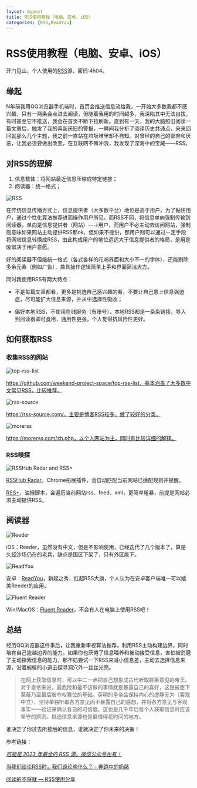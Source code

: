 ```yaml
---
layout: mypost
title: RSS使用教程（电脑、安卓、iOS）
categories: [RSS,ReadYou] 
---
```


# RSS使用教程（电脑、安卓、iOS）

开门见山，个人使用的[RSS](https://wwl.lanzn.com/b0hc2bi7i)源，密码:4h04。

## 缘起

N年前我用QQ浏览器手机端时，首页会推送信息流给我，一开始大多数我都不感兴趣，只有一两条会点进去阅读，但随着我用的时间越多，我深陷其中无法自拔，有时甚至它不推送，我会在首页不断下拉刷新。直到有一天，我的大脑照旧阅读一篇文章后，触发了我的喜新厌旧的警报，一瞬间我分析了阅读历史共通点，来来回回就那么几个主题，我之前一直站在垃圾堆里却不自知。对曾经的自己的鄙弃和厌恶，让我必须要做出改变，在互联网不断冲浪，我发现了深海中的宝藏——RSS。

## 对RSS的理解

1. 信息载体：将网站最近信息压缩成特定链接；
2. 阅读器：统一格式；

![RSS](https://thumbsnap.com/i/mkhsuorm.png)

在传统信息传播方式上，信息提供者（大多数平台）地位是高于用户，为了黏住用户，通过个性化算法推荐进而操作用户所见。而RSS不同，将信息单向强制传输到阅读器，单向是信息提供者（网站）—→用户，而用户不必主动去访问网站，强制则意味如果网站主动提供RSS那ok，但如果不提供，那用户则可以通过一定手段将网站信息转换成RSS，由此构成用户的地位远远大于信息提供者的格局，是用是废取决于用户意愿。

好的阅读器不但能统一格式（各式各样的花哨界面和大小不一的字体），还能剔除多余元素（例如广告），兼具操作逻辑简单上手和界面简洁大方。

同时我使用RSS有两大特点：

- 不是每篇文章都看，更多是挑选自己感兴趣的看，不要让自己患上信息强迫症，尽可能扩大信息来源，并从中选择性吸收；

- 偏好本地RSS，不使用在线服务（有账号），本地RSS都是一条条链接，导入到阅读器即可食用，通用性更强，个人觉得抗风险性更好。

## 如何获取RSS

### 收集RSS的网站

![top-rss-list](https://thumbsnap.com/i/GqNXHWeB.png)

https://github.com/weekend-project-space/top-rss-list，基本涵盖了大多数中文常见RSS，比较推荐。

![rss-source](https://thumbsnap.com/i/3JW1H8wq.png)

https://rss-source.com/，主要是博客RSS较多，做了较好的分类。

![morerss](https://thumbsnap.com/i/dbwPF7A8.png)

https://morerss.com/zh.php，以个人网站为主，同时有比较详细的解释。

### RSS嗅探

![RSSHub Radar and RSS+](https://thumbsnap.com/i/DAUSMNJC.png)

[RSSHub Radar](https://chromewebstore.google.com/detail/rsshub-radar/kefjpfngnndepjbopdmoebkipbgkggaa)，Chrome拓展插件，会自动匹配当前网站已适配规则并提醒。

[RSS+](https://greasyfork.org/zh-CN/scripts/373252-rss-show-site-all-rss)，油猴脚本，会遍历当前网站rss、feed、xml，更简单粗暴，前提是网站必须主动提供RSS。



## 阅读器

![Reeder](https://thumbsnap.com/i/FtVBkpsg.png)

iOS：Reeder，虽然没有中文，但是不影响使用，已经迭代了几个版本了，算是久经沙场仍在的老兵，缺点是国区下架了，只有外区能下。

![ReadYou](https://thumbsnap.com/i/v97vCfny.png)

安卓：[ReadYou](https://github.com/Ashinch/ReadYou)，新起之秀，扛起RSS大旗，个人认为在安卓客户端唯一可以媲美Reeder的应用。

![Fluent Reader](https://thumbsnap.com/i/LvV71tUz.png)

Win/MacOS：[Fluent Reader](https://github.com/yang991178/fluent-reader)，不会有人在电脑上使用RSS吧！



## 总结

经历QQ浏览器这件事后，让我重新审视算法推荐，利用RSS主动构建边界，同时培育自己逾越边界的能力。如果你也厌倦了信息喂养和被动接受信息，害怕被消磨了主动探索信息的能力，那不妨尝试一下RSS来减小信息差，主动去选择信息来源，沿着蜿蜒的小道去探寻洞穴外一丝丝光亮。

> 在网上获取信息时，可以中二一点把自己想象成古代听取群臣意见的帝王。对于皇帝来说，最危险和最不该做的事情就是暴露自己的喜好，这是被臣下蒙蔽乃至最后被夺权篡位的基础。英明的皇帝会保持内心的虚静无为（客观中立），坚持单独听取各方意见而不暴露自己的感想，并将各方意见与客观事实一一验证来确认各自的可信度。这也是几千年后每个人获取信息时应该坚守的原则。挑选信息来源也是最值得花时间的地方。

谁决定了你过去所接触的信息，谁就决定了你未来的决策！



参考链接：

[*可能是 2023 年最全的 RSS 源，微信公众号也有！*](https://www.runningcheese.com/rss-subscriptions)

[当我们谈论RSS时，我们谈论些什么？ - 奔跑中的奶酪](https://www.runningcheese.com/rss-feed)

[阅读的不将就 — RSS使用分享](https://veryjack.com/technique/%E9%98%85%E8%AF%BB%E7%9A%84%E4%B8%8D%E5%B0%86%E5%B0%B1-rss%E4%BD%BF%E7%94%A8%E5%88%86%E4%BA%AB/)

